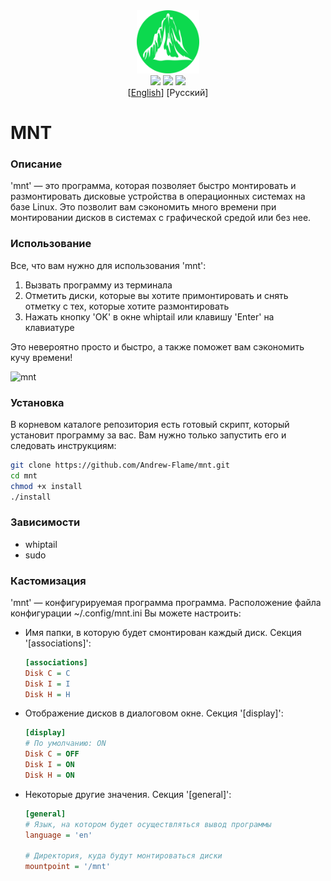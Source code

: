 <div align=center style='text-align: center'>
    <img src='/images/logo.svg' width=20%/><br>
    <img src='https://img.shields.io/github/repo-size/Andrew-Flame/mnt?style=for-the-badge'/>
    <img src='https://img.shields.io/github/v/release/Andrew-Flame/mnt?style=for-the-badge'/>
    <img src='https://img.shields.io/github/license/Andrew-Flame/mnt?color=%230CD94E&style=for-the-badge'/><br>
    [<a href='/docs/README-EN.MD'>English</a>]
    [Русский]
</div>

# MNT
### Описание
'mnt' — это программа, которая позволяет быстро монтировать и размонтировать дисковые устройства в операционных системах на базе Linux. Это позволит вам сэкономить много времени при монтировании дисков в системах с графической средой или без нее.

### Использование
Все, что вам нужно для использования 'mnt':
1) Вызвать программу из терминала
2) Отметить диски, которые вы хотите примонтировать и снять отметку с тех, которые хотите размонтировать
3) Нажать кнопку 'OK' в окне whiptail или клавишу 'Enter' на клавиатуре
   
Это невероятно просто и быстро, а также поможет вам сэкономить кучу времени!

![mnt](https://user-images.githubusercontent.com/82677442/203862003-0da65345-417c-4193-9d4a-e344ad100ab4.gif)

### Установка
В корневом каталоге репозитория есть готовый скрипт, который установит программу за вас. Вам нужно только запустить его и следовать инструкциям:
```BASH
git clone https://github.com/Andrew-Flame/mnt.git
cd mnt
chmod +x install
./install
```

### Зависимости
- whiptail
- sudo

### Кастомизация
'mnt' — конфигурируемая программа программа. Расположение файла конфигурации ~/.config/mnt.ini
Вы можете настроить:
- Имя папки, в которую будет смонтирован каждый диск. Секция '[associations]':
  ```INI
  [associations]
  Disk C = C
  Disk I = I
  Disk H = H
  ```
- Отображение дисков в диалоговом окне. Секция '[display]':
  ```INI
  [display]
  # По умолчанию: ON
  Disk C = OFF
  Disk I = ON
  Disk H = ON
  ```
- Некоторые другие значения. Секция '[general]':
  ```INI
  [general]
  # Язык, на котором будет осуществляться вывод программы
  language = 'en'

  # Директория, куда будут монтироваться диски
  mountpoint = '/mnt'
  ```